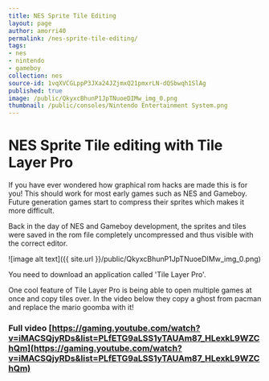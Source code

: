 ```yaml
---
title: NES Sprite Tile Editing
layout: page
author: amorri40
permalink: /nes-sprite-tile-editing/
tags:
- nes
- nintendo
- gameboy
collection: nes
source-id: 1vqXVCGLppP3JXa24JZjmxQ21pmxrLN-dQSbwqh1SlAg
published: true
image: /public/QkyxcBhunP1JpTNuoeDIMw_img_0.png
thumbnail: /public/consoles/Nintendo Entertainment System.png
---
```

# NES Sprite Tile editing with Tile Layer Pro

If you have ever wondered how graphical rom hacks are made this is for you! This should work for most early games such as NES and Gameboy. Future generation games start to compress their sprites which makes it more difficult.

Back in the day of NES and Gameboy development, the sprites and tiles were saved in the rom file completely uncompressed and thus visible with the correct editor.

![image alt text]({{ site.url }}/public/QkyxcBhunP1JpTNuoeDIMw_img_0.png)

You need to download an application called 'Tile Layer Pro'.

One cool feature of Tile Layer Pro is being able to open multiple games at once and copy tiles over. In the video below they copy a ghost from pacman and replace the mario goomba with it!

### Full video [https://gaming.youtube.com/watch?v=iMACSQjyRDs&list=PLfETG9aLSS1yTAUAm87_HLexkL9WZChQm](https://gaming.youtube.com/watch?v=iMACSQjyRDs&list=PLfETG9aLSS1yTAUAm87_HLexkL9WZChQm) 

